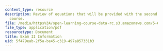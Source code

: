 ```yaml
---
content_type: resource
description: Review of equations that will be provided with the second exam of the
  course.
file: /media/https%3A/open-learning-course-data-rc.s3.amazonaws.com/5-60-thermodynamics-kinetics-spring-2008/5f479eab2f5abe45c319497a857331b3_5_60_exam2_info.pdf
file_type: application/pdf
resourcetype: Document
title: Exam II Information
uid: 5f479eab-2f5a-be45-c319-497a857331b3
---
```

